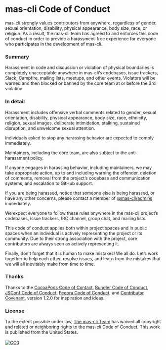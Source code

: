 # mas-cli Code of Conduct

mas-cli strongly values contributors from anywhere, regardless of gender, sexual orientation, disability, physical appearance, body size, race, or religion. As a result, the mas-cli team has agreed to and enforces this code of conduct in order to provide a harassment-free experience for everyone who participates in the development of mas-cli.

### Summary

Harassment in code and discussion or violation of physical boundaries is completely unacceptable anywhere in mas-cli’s codebases, issue trackers, Slack, Campfire, mailing lists, meetups, and other events. Violators will be warned and then blocked or banned by the core team at or before the 3rd violation.

### In detail

Harassment includes offensive verbal comments related to gender, sexual orientation, disability, physical appearance, body size, race, ethnicity, religion, sexual images, deliberate intimidation, stalking, sustained disruption, and unwelcome sexual attention.

Individuals asked to stop any harassing behavior are expected to comply immediately.

Maintainers, including the core team, are also subject to the anti-harassment policy.

If anyone engages in harassing behavior, including maintainers, we may take appropriate action, up to and including warning the offender, deletion of comments, removal from the project’s codebase and communication systems, and escalation to GitHub support.

If you are being harassed, notice that someone else is being harassed, or have any other concerns, please contact a member of [@mas-cli/admins](https://github.com/orgs/mas-cli/teams/admins) immediately.

We expect everyone to follow these rules anywhere in the mas-cli project’s codebases, issue trackers, IRC channel, group chat, and mailing lists.

This code of conduct applies both within project spaces and in public spaces when an individual is actively representing the project or its community. Due to their strong association with the project, core contributors are always seen as actively representing it.

Finally, don't forget that it is human to make mistakes! We all do. Let’s work together to help each other, resolve issues, and learn from the mistakes that we will all inevitably make from time to time.

### Thanks

Thanks to the [CocoaPods Code of Contact](https://raw.githubusercontent.com/CocoaPods/CocoaPods/master/CODE_OF_CONDUCT.md), [Bundler Code of Conduct](https://github.com/bundler/bundler/blob/e3ce14f5ecd9b729338435c8689553ef209d83aa/CODE_OF_CONDUCT.md), [JSConf Code of Conduct](http://jsconf.com/codeofconduct.html), [Fedora Code of Conduct](http://fedoraproject.org/code-of-conduct), and [Contributor Covenant](http://contributor-covenant.org), version 1.2.0 for inspiration and ideas.

### License

<p class="license" xmlns:dct="http://purl.org/dc/terms/" xmlns:vcard="http://www.w3.org/2001/vcard-rdf/3.0#">
  To the extent possible under law, <a rel="dct:publisher" href="https://mas-cli.org/about">The mas-cli Team</a> has waived all copyright and related or neighboring rights to the <span property="dct:title">mas-cli Code of Conduct</span>. This work is published from the <span property="vcard:Country" datatype="dct:ISO3166" content="US" about="https://mas-cli.org">United States.</span>
  <br>
  <br>
  <a rel="license" href="http://creativecommons.org/publicdomain/zero/1.0/">
    <img src="http://i.creativecommons.org/p/zero/1.0/88x31.png" style="border-style: none;" alt="CC0">
  </a>
</p>
